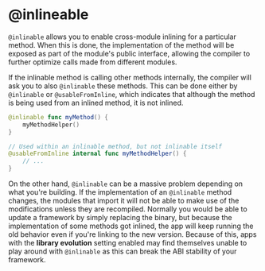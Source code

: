 # **@inlineable**
`@inlinable` allows you to enable cross-module inlining for a particular method. When this is done, the implementation of the method will be exposed as part of the module's public interface, allowing the compiler to further optimize calls made from different modules.
 
 If the inlinable method is calling other methods internally, the compiler will ask you to also `@inlinable` these methods. This can be done either by `@inlinable` or `@usableFromInline`, which indicates that although the method is being used from an inlined method, it is not inlined.
 ```swift
 @inlinable func myMethod() {
     myMethodHelper()
 }
 
 // Used within an inlinable method, but not inlinable itself
 @usableFromInline internal func myMethodHelper() {
     // ...
 }
 ```
On the other hand, `@inlinable` can be a massive problem depending on what you're building. If the implementation of an `@inlinable` method changes, the modules that import it will not be able to make use of the modifications unless they are recompiled. Normally you would be able to update a framework by simply replacing the binary, but because the implementation of some methods got inlined, the app will keep running the old behavior even if you're linking to the new version. Because of this, apps with the **library evolution** setting enabled may find themselves unable to play around with `@inlinable` as this can break the ABI stability of your framework.

